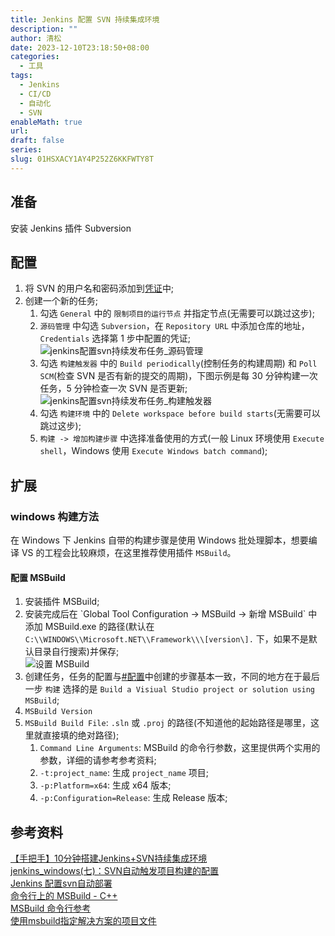 ```yaml
---
title: Jenkins 配置 SVN 持续集成环境
description: ""
author: 清松
date: 2023-12-10T23:18:50+08:00
categories:
  - 工具
tags:
  - Jenkins
  - CI/CD
  - 自动化
  - SVN
enableMath: true
url: 
draft: false
series: 
slug: 01HSXACY1AY4P252Z6KKFWTY8T
---
```

## 准备
安装 Jenkins 插件 Subversion

## 配置
1.  将 SVN 的用户名和密码添加到[凭证](/工具/Jenkins的安装与部署)中;
2.  创建一个新的任务;
    1.  勾选 `General` 中的 `限制项目的运行节点` 并指定节点(无需要可以跳过这步);
    2.  `源码管理` 中勾选 `Subversion`，在 `Repository URL` 中添加仓库的地址，`Credentials` 选择第 1 步中配置的凭证;  
        ![jenkins配置svn持续发布任务_源码管理](https://raw.githubusercontent.com/coderqs/wiki_img/master/%E5%B7%A5%E5%85%B7/%E7%BC%96%E7%A8%8B%E5%B7%A5%E5%85%B7/ci_cd/jenkins/jenkins%E9%85%8D%E7%BD%AEsvn%E6%8C%81%E7%BB%AD%E5%8F%91%E5%B8%83%E4%BB%BB%E5%8A%A1_%E6%BA%90%E7%A0%81%E7%AE%A1%E7%90%86.PNG)  
    3. 勾选 `构建触发器` 中的 `Build periodically`(控制任务的构建周期) 和 `Poll SCM`(检查 SVN 是否有新的提交的周期)，下图示例是每 30 分钟构建一次任务，5 分钟检查一次 SVN 是否更新;  
        ![jenkins配置svn持续发布任务_构建触发器](https://raw.githubusercontent.com/coderqs/wiki_img/master/%E5%B7%A5%E5%85%B7/%E7%BC%96%E7%A8%8B%E5%B7%A5%E5%85%B7/ci_cd/jenkins/jenkins%E9%85%8D%E7%BD%AEsvn%E6%8C%81%E7%BB%AD%E5%8F%91%E5%B8%83%E4%BB%BB%E5%8A%A1_%E6%9E%84%E5%BB%BA%E8%A7%A6%E5%8F%91%E5%99%A8.PNG)  
    4. 勾选 `构建环境` 中的 `Delete workspace before build starts`(无需要可以跳过这步);
    5. `构建 -> 增加构建步骤` 中选择准备使用的方式(一般 Linux 环境使用 `Execute shell`，Windows 使用 `Execute Windows batch command`);

## 扩展
### windows 构建方法
在 Windows 下 Jenkins 自带的构建步骤是使用 Windows 批处理脚本，想要编译 VS 的工程会比较麻烦，在这里推荐使用插件 `MSBuild`。

#### 配置 MSBuild
1.  安装插件 MSBuild;  
2.  安装完成后在 \`Global Tool Configuration -\> MSBuild -\> 新增 MSBuild\` 中添加 MSBuild.exe 的路径(默认在`C:\\WINDOWS\\Microsoft.NET\\Framework\\\[version\].` 下，如果不是默认目录自行搜索)并保存;  
    ![设置 MSBuild](https://raw.githubusercontent.com/coderqs/wiki_img/master/%E5%B7%A5%E5%85%B7/%E7%BC%96%E7%A8%8B%E5%B7%A5%E5%85%B7/ci_cd/jenkins/jenkins%E9%85%8D%E7%BD%AEsvn%E6%8C%81%E7%BB%AD%E5%8F%91%E5%B8%83%E4%BB%BB%E5%8A%A1_%E8%AE%BE%E7%BD%AEMSBuild.PNG)  
3. 创建任务，任务的配置与[#配置](#配置)中创建的步骤基本一致，不同的地方在于最后一步 `构建` 选择的是 `Build a Visiual Studio project or solution using MSBuild`;  
4. `MSBuild Version`
5. `MSBuild Build File`: `.sln` 或 `.proj` 的路径(不知道他的起始路径是哪里，这里就直接填的绝对路径);  
    1. `Command Line Arguments`: MSBuild 的命令行参数，这里提供两个实用的参数，详细的请参考参考资料;  
    2. `-t:project_name`: 生成 `project_name` 项目;  
    3. `-p:Platform=x64`: 生成 x64 版本;  
    4. `-p:Configuration=Release`: 生成 Release 版本;  

## 参考资料
[【手把手】10分钟搭建Jenkins+SVN持续集成环境](https://zhuanlan.zhihu.com/p/145361830)  
[jenkins_windows(七)：SVN自动触发项目构建的配置](https://blog.csdn.net/kongsuhongbaby/article/details/100170537)  
[Jenkins 配置svn自动部署](https://blog.csdn.net/Jasonliujintao/article/details/70812639)  
[命令行上的 MSBuild - C++](https://docs.microsoft.com/en-us/cpp/build/msbuild-visual-cpp?view=msvc-160)  
[MSBuild 命令行参考](https://docs.microsoft.com/en-us/visualstudio/msbuild/msbuild-command-line-reference?view=vs-2019#arguments)  
[使用msbuild指定解决方案的项目文件](https://www.it-swarm.cn/zh/build/%E4%BD%BF%E7%94%A8msbuild%E6%8C%87%E5%AE%9A%E8%A7%A3%E5%86%B3%E6%96%B9%E6%A1%88%E7%9A%84%E9%A1%B9%E7%9B%AE%E6%96%87%E4%BB%B6/1070142712/)  
